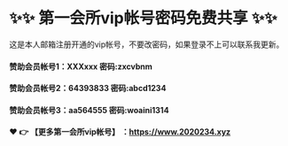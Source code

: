 # ✨✨ 第一会所vip帐号密码免费共享 ✨✨
这是本人邮箱注册开通的vip帐号，不要改密码，如果登录不上可以联系我更新。 
  #### 赞助会员帐号1：XXXxxx 密码:zxcvbnm

#### 赞助会员帐号2：64393833 密码:abcd1234

#### 赞助会员帐号3：aa564555 密码:woaini1314



#### ❤️ 👉 【更多第一会所vip帐号】 ：https://www.2020234.xyz 
